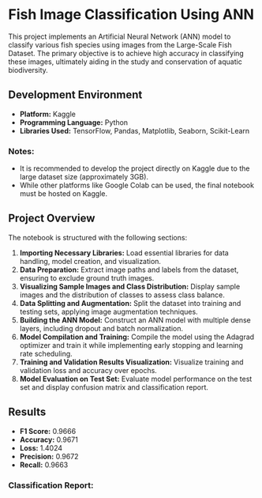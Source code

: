 # Fish Image Classification Using ANN

This project implements an Artificial Neural Network (ANN) model to classify various fish species using images from the Large-Scale Fish Dataset. The primary objective is to achieve high accuracy in classifying these images, ultimately aiding in the study and conservation of aquatic biodiversity.

## Development Environment

- **Platform:** Kaggle
- **Programming Language:** Python
- **Libraries Used:** TensorFlow, Pandas, Matplotlib, Seaborn, Scikit-Learn

### Notes:
- It is recommended to develop the project directly on Kaggle due to the large dataset size (approximately 3GB).
- While other platforms like Google Colab can be used, the final notebook must be hosted on Kaggle.

## Project Overview

The notebook is structured with the following sections:

1. **Importing Necessary Libraries:** Load essential libraries for data handling, model creation, and visualization.
2. **Data Preparation:** Extract image paths and labels from the dataset, ensuring to exclude ground truth images.
3. **Visualizing Sample Images and Class Distribution:** Display sample images and the distribution of classes to assess class balance.
4. **Data Splitting and Augmentation:** Split the dataset into training and testing sets, applying image augmentation techniques.
5. **Building the ANN Model:** Construct an ANN model with multiple dense layers, including dropout and batch normalization.
6. **Model Compilation and Training:** Compile the model using the Adagrad optimizer and train it while implementing early stopping and learning rate scheduling.
7. **Training and Validation Results Visualization:** Visualize training and validation loss and accuracy over epochs.
8. **Model Evaluation on Test Set:** Evaluate model performance on the test set and display confusion matrix and classification report.

## Results

- **F1 Score:** 0.9666
- **Accuracy:** 0.9671
- **Loss:** 1.4024
- **Precision:** 0.9672
- **Recall:** 0.9663

### Classification Report:
